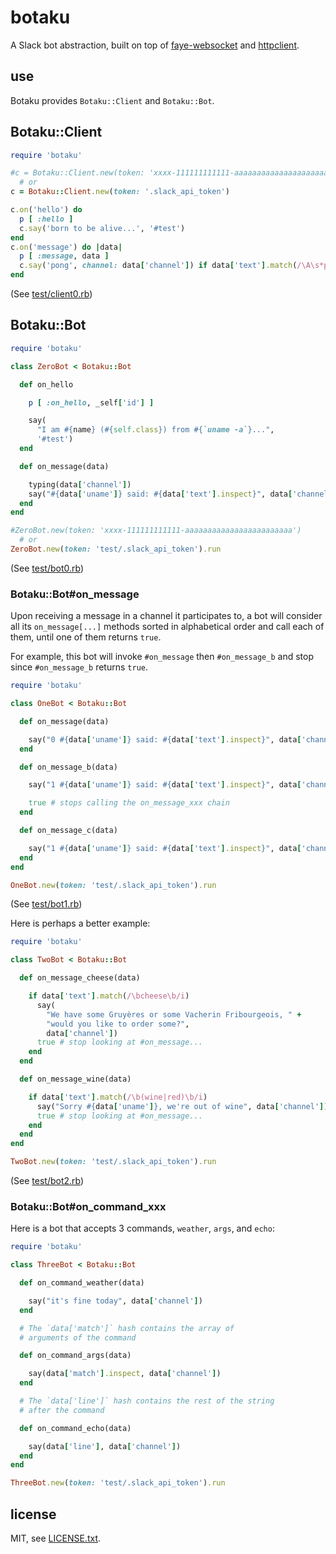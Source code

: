 
# botaku

A Slack bot abstraction, built on top of [faye-websocket](https://github.com/faye/faye-websocket-ruby) and [httpclient](https://github.com/nahi/httpclient).


## use

Botaku provides `Botaku::Client` and `Botaku::Bot`.

## Botaku::Client

```ruby
require 'botaku'

#c = Botaku::Client.new(token: 'xxxx-111111111111-aaaaaaaaaaaaaaaaaaaaaaaa')
  # or
c = Botaku::Client.new(token: '.slack_api_token')

c.on('hello') do
  p [ :hello ]
  c.say('born to be alive...', '#test')
end
c.on('message') do |data|
  p [ :message, data ]
  c.say('pong', channel: data['channel']) if data['text'].match(/\A\s*ping\b/)
end
```
(See [test/client0.rb](test/client0.rb))

## Botaku::Bot

```ruby
require 'botaku'

class ZeroBot < Botaku::Bot

  def on_hello

    p [ :on_hello, _self['id'] ]

    say(
      "I am #{name} (#{self.class}) from #{`uname -a`}...",
      '#test')
  end

  def on_message(data)

    typing(data['channel'])
    say("#{data['uname']} said: #{data['text'].inspect}", data['channel'])
  end
end

#ZeroBot.new(token: 'xxxx-111111111111-aaaaaaaaaaaaaaaaaaaaaaaa')
  # or
ZeroBot.new(token: 'test/.slack_api_token').run
```
(See [test/bot0.rb](test/bot0.rb))


### Botaku::Bot#on_message

Upon receiving a message in a channel it participates to, a bot will consider all its `on_message[...]` methods sorted in alphabetical order and call each of them, until one of them returns `true`.

For example, this bot will invoke `#on_message` then `#on_message_b` and stop since `#on_message_b` returns `true`.

```ruby
require 'botaku'

class OneBot < Botaku::Bot

  def on_message(data)

    say("0 #{data['uname']} said: #{data['text'].inspect}", data['channel'])
  end

  def on_message_b(data)

    say("1 #{data['uname']} said: #{data['text'].inspect}", data['channel'])

    true # stops calling the on_message_xxx chain
  end

  def on_message_c(data)

    say("1 #{data['uname']} said: #{data['text'].inspect}", data['channel'])
  end
end

OneBot.new(token: 'test/.slack_api_token').run
```
(See [test/bot1.rb](test/bot1.rb))

Here is perhaps a better example:

```ruby
require 'botaku'

class TwoBot < Botaku::Bot

  def on_message_cheese(data)

    if data['text'].match(/\bcheese\b/i)
      say(
        "We have some Gruyères or some Vacherin Fribourgeois, " +
        "would you like to order some?",
        data['channel'])
      true # stop looking at #on_message...
    end
  end

  def on_message_wine(data)

    if data['text'].match(/\b(wine|red)\b/i)
      say("Sorry #{data['uname']}, we're out of wine", data['channel'])
      true # stop looking at #on_message...
    end
  end
end

TwoBot.new(token: 'test/.slack_api_token').run
```
(See [test/bot2.rb](test/bot2.rb))


### Botaku::Bot#on_command_xxx

Here is a bot that accepts 3 commands, `weather`, `args`, and `echo`:
```ruby
require 'botaku'

class ThreeBot < Botaku::Bot

  def on_command_weather(data)

    say("it's fine today", data['channel'])
  end

  # The `data['match']` hash contains the array of
  # arguments of the command

  def on_command_args(data)

    say(data['match'].inspect, data['channel'])
  end

  # The `data['line']` hash contains the rest of the string
  # after the command

  def on_command_echo(data)

    say(data['line'], data['channel'])
  end
end

ThreeBot.new(token: 'test/.slack_api_token').run
```


## license

MIT, see [LICENSE.txt](LICENSE.txt).

